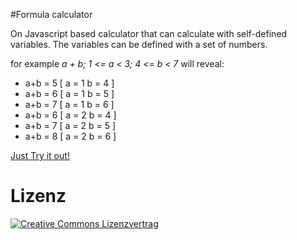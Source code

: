 #Formula calculator

On Javascript based calculator that can calculate with self-defined variables. The variables can be defined with a set of numbers.

for example *a + b; 1 <= a < 3; 4 <= b < 7* will reveal:

* a+b = 5 [ a = 1 b = 4 ]
* a+b = 6 [ a = 1 b = 5 ]
* a+b = 7 [ a = 1 b = 6 ]
* a+b = 6 [ a = 2 b = 4 ]
* a+b = 7 [ a = 2 b = 5 ]
* a+b = 8 [ a = 2 b = 6 ]

[Just Try it out!](https://stanislavhannes.github.io/formulacalculator/)

# Lizenz
[![Creative Commons Lizenzvertrag](https://i.creativecommons.org/l/by-sa/4.0/88x31.png)](http://creativecommons.org/licenses/by-sa/4.0/)  